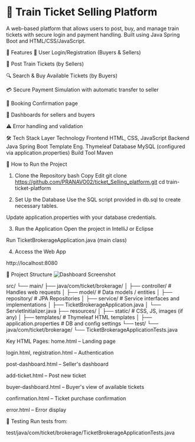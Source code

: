 # 🚆 Train Ticket Selling Platform

A web-based platform that allows users to post, buy, and manage train tickets with secure login and payment handling. Built using Java Spring Boot and HTML/CSS/JavaScript.

🧩 Features
👤 User Login/Registration (Buyers & Sellers)

🎫 Post Train Tickets (by Sellers)

🔍 Search & Buy Available Tickets (by Buyers)

💳 Secure Payment Simulation with automatic transfer to seller

📄 Booking Confirmation page

🧾 Dashboards for sellers and buyers

⚠️ Error handling and validation

🛠️ Tech Stack
Layer	Technology
Frontend	HTML, CSS, JavaScript
Backend	Java Spring Boot
Template Eng.	Thymeleaf
Database	MySQL (configured via application.properties)
Build Tool	Maven

🚀 How to Run the Project
1. Clone the Repository
bash
Copy
Edit
git clone https://github.com/PRANAVO02/ticket_Selling_platform.git
cd train-ticket-platform

3. Set Up the Database
Use the SQL script provided in db.sql to create necessary tables.

Update application.properties with your database credentials.

3. Run the Application
Open the project in IntelliJ or Eclipse

Run TicketBrokerageApplication.java (main class)

4. Access the Web App

http://localhost:8080

📁 Project Structure
![Dashboard Screenshot](images/dashboard.png)

src/
└── main/
    ├── java/com/ticket/brokerage/
    │   ├── controller/             # Handles web requests
    │   ├── model/                  # Data models / entities
    │   ├── repository/             # JPA Repositories
    │   ├── service/                # Service interfaces and implementations
    │   ├── TicketBrokerageApplication.java
    │   └── ServletInitializer.java
    ├── resources/
    │   ├── static/                 # CSS, JS, images (if any)
    │   ├── templates/              # Thymeleaf HTML templates
    │   ├── application.properties  # DB and config settings
    └── test/
        └── java/com/ticket/brokerage/
            └── TicketBrokerageApplicationTests.java
   
Key HTML Pages:
home.html – Landing page

login.html, registration.html – Authentication

post-dashboard.html – Seller's dashboard

add-ticket.html – Post new ticket

buyer-dashboard.html – Buyer's view of available tickets

confirmation.html – Ticket purchase confirmation

error.html – Error display

🧪 Testing
Run tests from:

test/java/com/ticket/brokerage/TicketBrokerageApplicationTests.java

